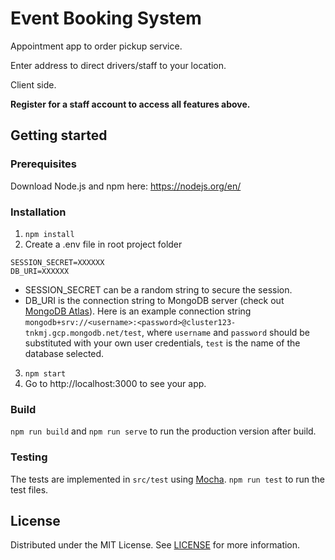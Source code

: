 # Event Booking System
Appointment app to order pickup service.

Enter address to direct drivers/staff to your location.

Client side.


**Register for a staff account to access all features above.**

## Getting started
### Prerequisites
Download Node.js and npm here: https://nodejs.org/en/
### Installation
1. `npm install`
2. Create a .env file in root project folder
```
SESSION_SECRET=XXXXXX
DB_URI=XXXXXX
```  
- SESSION_SECRET can be a random string to secure the session.
- DB_URI is the connection string to MongoDB server (check out [MongoDB Atlas](https://www.mongodb.com/cloud/atlas)). Here is an example connection string `mongodb+srv://<username>:<password>@cluster123-tnkmj.gcp.mongodb.net/test`, where `username` and `password` should be substituted with your own user credentials, `test` is the name of the database selected.
3. `npm start` 
4. Go to http://localhost:3000 to see your app.

### Build
`npm run build` and `npm run serve` to run the production version after build.

### Testing
The tests are implemented in `src/test` using [Mocha](https://github.com/mochajs/mocha). `npm run test` to run the test files.

## License
Distributed under the MIT License. See [LICENSE](LICENSE) for more information.
